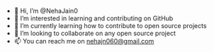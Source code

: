 - 👋 Hi, I’m @NehaJain0
- 👀 I’m interested in learning and contributing on GitHub
- 🌱 I’m currently learning how to contribute to open source projects 
- 💞️ I’m looking to collaborate on any open source project
- 📫 You can reach me on nehajn060@gmail.com

<!---
NehaJain0/NehaJain0 is a ✨ special ✨ repository because its `README.md` (this file) appears on your GitHub profile.
You can click the Preview link to take a look at your changes.
--->
